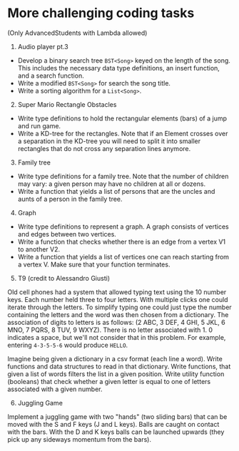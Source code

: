 # More challenging coding tasks

(Only AdvancedStudents with Lambda allowed)

1. Audio player pt.3

  - Develop a binary search tree `BST<Song>` keyed on the length of the song.
    This includes the necessary data type definitions, an insert function, and a search function.
  - Write a modified `BST<Song>` for search the song title.
  - Write a sorting algorithm for a `List<Song>`.

2. Super Mario Rectangle Obstacles
  
  - Write type definitions to hold the rectangular elements (bars) of a jump and run game. 
  - Write a KD-tree for the rectangles. Note that if an Element crosses over a separation in the KD-tree you will need to split it into smaller rectangles that do not cross any separation lines anymore.
 
3. Family tree

  - Write type definitions for a family tree. Note that the number of children may vary: a given person may have no children at all or dozens.
  - Write a function that yields a list of persons that are the uncles and aunts of a person in the family tree.

4. Graph

  - Write type definitions to represent a graph. A graph consists of vertices and edges between 
    two vertices.
  - Write a function that checks whether there is an edge from a vertex V1 to another V2.
  - Write a function that yields a list of vertices one can reach starting from a vertex V. Make sure that your function terminates.

5. T9 (credit to Alessandro Giusti)

Old cell phones had a system that allowed typing text using the 10 number keys. Each number held three to four letters. With multiple clicks one could iterate through the letters. 
To simplify typing one could just type the number containing the letters and the word was then chosen from a dictionary.
The association of digits to letters is as follows: (2 ABC, 3 DEF, 4 GHI, 5 JKL, 6 MNO, 7 PQRS, 8 TUV, 9 WXYZ).
There is no letter associated with 1. 0 indicates a space, but we'll not consider that in this problem.
For example, entering `4-3-5-5-6` would produce `HELLO`.

Imagine being given a dictionary in a csv format (each line a word). 
Write functions and data structures to read in that dictionary.
Write functions, that given a list of words filters the list in a given position.
Write utility function (booleans) that check whether a given letter is equal to one of letters associated with a given number.

6. Juggling Game

Implement a juggling game with two "hands" (two sliding bars) that can be moved with the S and F keys (J and L keys). Balls are caught on contact with the bars. With the D and K keys balls can be launched upwards (they pick up any sideways momentum from the bars).
